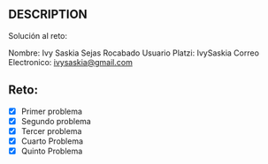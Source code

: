 ## DESCRIPTION

Solución al reto:

Nombre: Ivy Saskia Sejas Rocabado
Usuario Platzi: IvySaskia
Correo Electronico: ivysaskia@gmail.com

## Reto:

- [x] Primer problema
- [x] Segundo problema
- [x] Tercer problema
- [x] Cuarto Problema
- [x] Quinto Problema
